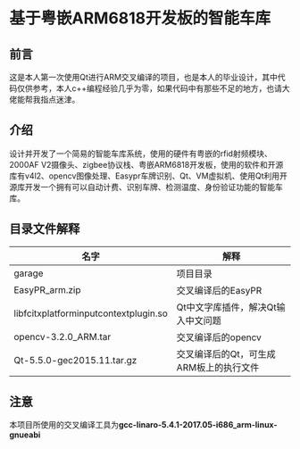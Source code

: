 # 基于粤嵌ARM6818开发板的智能车库

## 前言
这是本人第一次使用Qt进行ARM交叉编译的项目，也是本人的毕业设计，其中代码仅供参考，本人c++编程经验几乎为零，如果代码中有那些不足的地方，也请大佬能帮我指点迷津。

## 介绍
设计并开发了一个简易的智能车库系统，使用的硬件有粤嵌的rfid射频模块、2000AF V2摄像头、zigbee协议栈、粤嵌ARM6818开发板，使用的软件和开源库有v4l2、opencv图像处理、Easypr车牌识别、Qt、VM虚拟机、使用Qt利用开源库开发一个拥有可以自动计费、识别车牌、检测温度、身份验证功能的智能车库。

## 目录文件解释

| 名字                                  | 解释                                    |
| ------------------------------------- | --------------------------------------- |
| garage                                | 项目目录                                |
| EasyPR_arm.zip                        | 交叉编译后的EasyPR                      |
| libfcitxplatforminputcontextplugin.so | Qt中文字库插件，解决Qt输入中文问题      |
| opencv-3.2.0_ARM.tar                  | 交叉编译后的opencv                      |
| Qt-5.5.0-gec2015.11.tar.gz            | 交叉编译后的Qt，可生成ARM板上的执行文件 |

## 注意
本项目所使用的交叉编译工具为**gcc-linaro-5.4.1-2017.05-i686_arm-linux-gnueabi**

